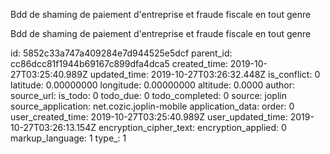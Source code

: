 Bdd de shaming de paiement d'entreprise et fraude fiscale en tout genre

Bdd de shaming de paiement d'entreprise et fraude fiscale en tout genre

id: 5852c33a747a409284e7d944525e5dcf
parent_id: cc86dcc81f1944b69167c899dfa4dca5
created_time: 2019-10-27T03:25:40.989Z
updated_time: 2019-10-27T03:26:32.448Z
is_conflict: 0
latitude: 0.00000000
longitude: 0.00000000
altitude: 0.0000
author: 
source_url: 
is_todo: 0
todo_due: 0
todo_completed: 0
source: joplin
source_application: net.cozic.joplin-mobile
application_data: 
order: 0
user_created_time: 2019-10-27T03:25:40.989Z
user_updated_time: 2019-10-27T03:26:13.154Z
encryption_cipher_text: 
encryption_applied: 0
markup_language: 1
type_: 1
